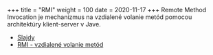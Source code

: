 +++
title = "RMI"
weight = 100
date = 2020-11-17
+++
Remote Method Invocation je mechanizmus na vzdialené volanie metód pomocou architektúry klient-server v Jave.
<!-- more -->
*	[Slajdy](kopr-rmi.pdf)
*	[RMI - vzdialené volanie metód](https://novotnyr.github.io/scrolls/rmi-a-vzdialene-volanie-metod/)
